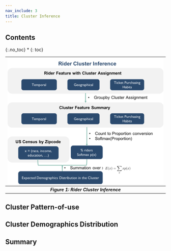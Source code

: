 ```yaml
---
nav_include: 3
title: Cluster Inference
---
```


## Contents
{:.no_toc}
*
{: toc}

| <img src="img/cluster_inference.png" width="1000">|
|:--:|
| ***Figure 1: Rider Cluster Inference*** |


## Cluster Pattern-of-use

## Cluster Demographics Distribution

## Summary

